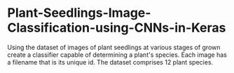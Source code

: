 # Plant-Seedlings-Image-Classification-using-CNNs-in-Keras
Using the dataset of  images of  plant seedlings at various stages of  grown create a classifier capable of determining a plant's species.  Each image has a filename that is its unique id. The dataset comprises 12 plant species. 
